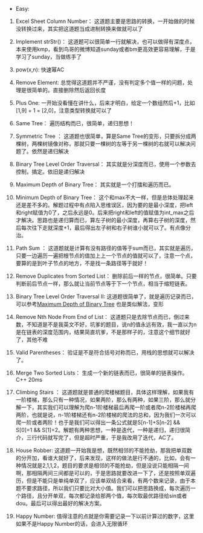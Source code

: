 - Easy:

1. Excel Sheet Column Number：
这道题主要是思路的转换，一开始做的时候没转换过来，其实把这道题当成进制转换来做就可以了

1. Implement strStr()：
这道题可以很简单一行就解决，也可以做得有深度点，本来使用kmp，看到鸟哥的微博知道sunday或者bm更高效更容易理解，于是学习了sunday，当做练手了

1. pow(x,n):
快速幂AC

1. Remove Element:
总觉得这道题并不严谨，没有判定多个值一样的问题，处理是很简单的。直接删除然后返回长度

1. Plus One:
一开始没看懂在讲什么，后来才明白，给定一个数组然后+1，比如[1,9] + 1 = [2,0]，注意类型转换就可以了

1. Same Tree：
遍历结构而已，很简单，递归思想！

1. Symmetric Tree ：
这道题也很简单，算是Same Tree的变形，只要拆分成两棵树，两棵树镜像对称，那就只要一棵树的左等于另一棵树的右就可以解决问题了。依然是递归解决

1. Binary Tree Level Order Traversal：
其实就是分深度而已，使用一个参数去控制，搞定。依旧是递归解决

1. Maximum Depth of Binary Tree：
其实就是一个打擂和遍历而已。

1. Minimum Depth of Binary Tree：
这个和max不大一样，但是总体处理起来还是差不多的。解题过程中有点陷入思维误区，因为要的是最小深度，把left和right赋值为0了，之后永远是0。后来把right和left的值赋值为int_max之后才解决。思路也是递归算而已，算左子树的最小深度，再算右子树的深度，然后每次往下走就深度+1，最后得出左子树和右子树谁小就可以了。有点像分治。

1. Path Sum ：
这道题就是计算有没有路径的值等于sum而已，其实就是遍历，只要一边遍历一遍把根节点的值加上上一个节点的值就可以了，注意一个点，要算的是到叶子节点的地方，不是找一条路径等于就好！

1. Remove Duplicates from Sorted List：
删除前后一样的节点，很简单。只要判断前后节点一样，那么就让当前节点等于下一个节点，相当于缩短链表。

1. Binary Tree Level Order Traversal II:
这道题很简单了，就是遍历记录而已，可以参考[Maximum Depth of Binary Tree](https://github.com/JKair/LeetCodeSolution/blob/master/1.Easy/Maximum%20Depth%20of%20Binary%20Tree.cpp) 也是类似解法，变形

1. Remove Nth Node From End of List：
这道题只是去除节点而已，倒过来数，不知道是不是我英文不好，坑爹的题目，说n的值永远有效，我一直以为n是在链表的深度范围内，结果简直坑爹，不是那样子的，注意这个细节就好了，其他不难

1. Valid Parentheses：
验证是不是符合括号对称而已，用栈的思想就可以解决了。

1. Merge Two Sorted Lists：
生成一个新的链表而已，很简单的链表操作。C++ 20ms

1. Climbing Stairs ：
这道题就是普通的爬楼梯题目，具体这样理解，如果我有一阶楼梯，那么只有一种情况，如果两阶，那么有两种，如果三阶，那么就分解一下，其实我们可以理解为爬n-1阶楼梯最后再爬一阶或者爬n-2阶楼梯再爬两阶，也就是说，n-1阶楼梯还有n-2阶楼梯的爬法的总和，因为我们一次可以爬一阶或者两阶！也于是我们可以得出一条公式就是S[n-1]+S[n-2] && S[0]=1 && S[1]=2。解题有两种思想，一种是迭代，一种是递归，递归很简介，三行代码就写完了，但是超时严重，于是我改用了迭代，AC了。

1. House Robber:
这道题一开始我是想，既然相邻的不能抢劫，那我把单双数的分开加，看谁大就好了，后来发现，这样的做法是行不通的，比如，会有一种情况就是2,1,1,2，题目的要求是相邻的不能抢劫，但是没说只能相隔一间啊，那相隔两间三间都是可以的，于是思路就要改进一下了，还是按照单双遍历，但是不能只是单纯单双了，应该单双结合来看，有两个数来记录，由于本题不要求路径，所以我们只要比对大小值。我们可以把思路换成，每次遍历一个路径，且分开单双，每次都记录给那两个值，每次取最优路径给sin或者dou。最后可以得出最好的解决方案。

1. Happy Number:
值得注意的点就是你需要记录一下以前计算过的数字，这里如果不是Happy Number的话，会进入无限循环
